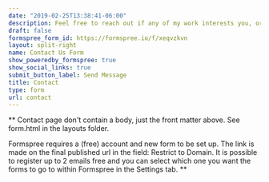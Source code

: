 ```yaml
---
date: "2019-02-25T13:38:41-06:00"
description: Feel free to reach out if any of my work interests you, or you just want to say hi!
draft: false
formspree_form_id: https://formspree.io/f/xeqvzkvn
layout: split-right
name: Contact Us Form
show_poweredby_formspree: true
show_social_links: true
submit_button_label: Send Message
title: Contact
type: form
url: contact
---
```


** Contact page don't contain a body, just the front matter above.
See form.html in the layouts folder.

Formspree requires a (free) account and new form to be set up. The link is made on the final published url in the field: Restrict to Domain. It is possible to register up to 2 emails free and you can select which one you want the forms to go to within Formspree in the Settings tab.
**
